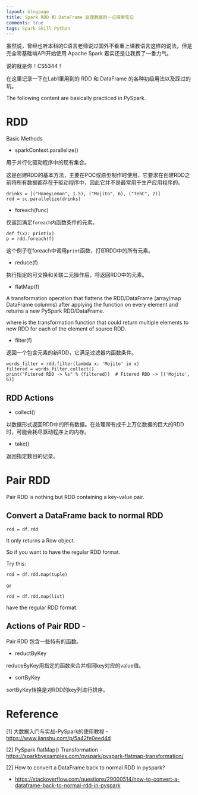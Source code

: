 ```yaml
---
layout: blogpage
title: Spark RDD 和 DataFrame 处理数据的一点探索笔记
comments: true
tags: Spark Skill Python
---
```


虽然说，曾经也听本科的C语言老师说过国外不看重上课教语言这样的说法，但是完全零基础啃API开始使用 Apache Spark 着实还是让我费了一番力气。

说的就是你！CS5344！

在这里记录一下在Lab1里用到的 RDD 和 DataFrame 的各种初级用法以及踩过的坑。

The following content are basically practiced in PySpark.

# RDD

 Basic Methods

- sparkContext.parallelize()
 
用于并行化驱动程序中的现有集合。

这是创建RDD的基本方法，主要在POC或原型制作时使用，它要求在创建RDD之前将所有数据都存在于驱动程序中，因此它并不是最常用于生产应用程序的。

    drinks = [("HoneyLemon", 1.5), ("Mojito", 6), ("TehC", 2)]
    rdd = sc.parallelize(drinks)

- foreach(func)

仅返回满足`foreach`内函数条件的元素。

    def f(x): print(x)
    p = rdd.foreach(f)

这个例子在foreach中调用`print`函数，打印RDD中的所有元素。

- reduce(f)

执行指定的可交换和关联二元操作后，将返回RDD中的元素。

- flatMap(f)

A transformation operation that flattens the RDD/DataFrame (array/map DataFrame columns) 
after applying the function on every element and returns a new PySpark RDD/DataFrame.

where <f> is the transformation function that could return multiple elements to new RDD for each of the element of source RDD.

- filter(f)

返回一个包含元素的新RDD，它满足过滤器内函数条件。

    words_filter = rdd.filter(lambda x: 'Mojito' in x)
    filtered = words_filter.collect()
    print("Fitered RDD -> %s" % (filtered))  # Fitered RDD -> [('Mojito', 6)]

## RDD Actions 

- collect()

以数据形式返回RDD中的所有数据。在处理带有成千上万亿数据的巨大的RDD时，可能会耗尽驱动程序上的内存。

- take()

返回指定数目的记录。

# Pair RDD

Pair RDD is nothing but RDD containing a key-value pair. 

## Convert a DataFrame back to normal RDD 

    rdd = df.rdd

It only returns a Row object.

So if you want to have the regular RDD format.

Try this:
 
    rdd = df.rdd.map(tuple)
 
 or
 
    rdd = df.rdd.map(list)
    
have the regular RDD format.

## Actions of Pair RDD - 

Pair RDD 包含一些特有的函数。

- reductByKey

reduceByKey用指定的函数来合并相同key对应的value值。

- sortByKey

sortByKey转换是对RDD的key列进行排序。

# Reference

[1] 大数据入门与实战-PySpark的使用教程 - https://www.jianshu.com/p/5a42fe0eed4d

[2] PySpark flatMap() Transformation - https://sparkbyexamples.com/pyspark/pyspark-flatmap-transformation/

[2] How to convert a DataFrame back to normal RDD in pyspark?
 - https://stackoverflow.com/questions/29000514/how-to-convert-a-dataframe-back-to-normal-rdd-in-pyspark